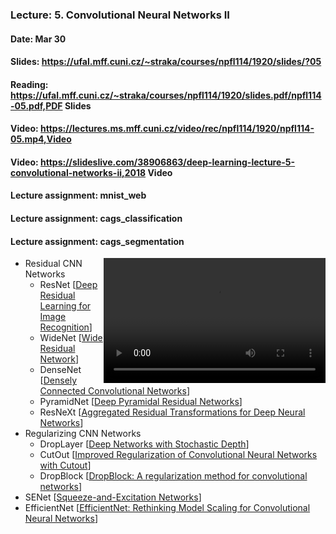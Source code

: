 ### Lecture: 5. Convolutional Neural Networks II
#### Date: Mar 30
#### Slides: https://ufal.mff.cuni.cz/~straka/courses/npfl114/1920/slides/?05
#### Reading: https://ufal.mff.cuni.cz/~straka/courses/npfl114/1920/slides.pdf/npfl114-05.pdf,PDF Slides
#### Video: https://lectures.ms.mff.cuni.cz/video/rec/npfl114/1920/npfl114-05.mp4,Video
#### Video: https://slideslive.com/38906863/deep-learning-lecture-5-convolutional-networks-ii,2018 Video
#### Lecture assignment: mnist_web
#### Lecture assignment: cags_classification
#### Lecture assignment: cags_segmentation

<video width="355" height="200" controls style="float: right">
  <source src="https://lectures.ms.mff.cuni.cz/video/rec/npfl114/1920/npfl114-05.mp4" type="video/mp4">
</video>

- Residual CNN Networks
  - ResNet [[Deep Residual Learning for Image Recognition](https://arxiv.org/abs/1512.03385)]
  - WideNet [[Wide Residual Network](https://arxiv.org/abs/1605.07146)]
  - DenseNet [[Densely Connected Convolutional Networks](https://arxiv.org/abs/1608.06993)]
  - PyramidNet [[Deep Pyramidal Residual Networks](https://arxiv.org/abs/1610.02915)]
  - ResNeXt [[Aggregated Residual Transformations for Deep Neural Networks](https://arxiv.org/abs/1611.05431)]
- Regularizing CNN Networks
  - DropLayer [[Deep Networks with Stochastic Depth](https://arxiv.org/abs/1603.09382)]
  - CutOut [[Improved Regularization of Convolutional Neural Networks with Cutout](https://arxiv.org/abs/1708.04552)]
  - DropBlock [[DropBlock: A regularization method for convolutional networks](https://arxiv.org/abs/1810.12890)]
- SENet [[Squeeze-and-Excitation Networks](https://arxiv.org/abs/1709.01507)]
- EfficientNet [[EfficientNet: Rethinking Model Scaling for Convolutional Neural Networks](https://arxiv.org/abs/1905.11946)]

<div style="clear: both"></div>
